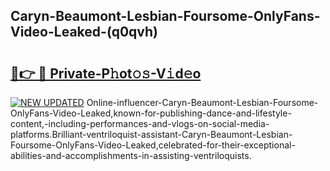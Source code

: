 ## Caryn-Beaumont-Lesbian-Foursome-OnlyFans-Video-Leaked-(q0qvh)


# <h2><a href="https://mediaupload.pro?-19M">🔗👉 🔴 Private-P𝚑ot𝚘𝚜-V𝚒d𝚎o</a></h2>

[![NEW UPDATED](https://i.imgur.com/0qMVB7G.gif)](https://mediaupload.pro?-19M)
Online-influencer-Caryn-Beaumont-Lesbian-Foursome-OnlyFans-Video-Leaked,known-for-publishing-dance-and-lifestyle-content,-including-performances-and-vlogs-on-social-media-platforms.Brilliant-ventriloquist-assistant-Caryn-Beaumont-Lesbian-Foursome-OnlyFans-Video-Leaked,celebrated-for-their-exceptional-abilities-and-accomplishments-in-assisting-ventriloquists.  